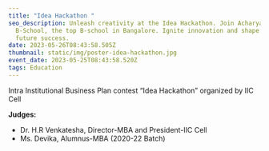 ```yaml
---
title: "Idea Hackathon "
seo_description: Unleash creativity at the Idea Hackathon. Join Acharya
  B-School, the top B-school in Bangalore. Ignite innovation and shape your
  future success.
date: 2023-05-26T08:43:58.505Z
thumbnail: static/img/poster-idea-hackathon.jpg
event_date: 2023-05-25T08:43:58.520Z
tags: Education
---
```

<!--StartFragment-->

Intra Institutional Business Plan contest “Idea Hackathon” organized by IIC Cell

<!--StartFragment-->

**Judges:** 

* Dr. H.R Venkatesha, Director-MBA and President-IIC Cell 
* Ms. Devika, Alumnus-MBA (2020-22 Batch)

<!--EndFragment-->

<!--EndFragment-->